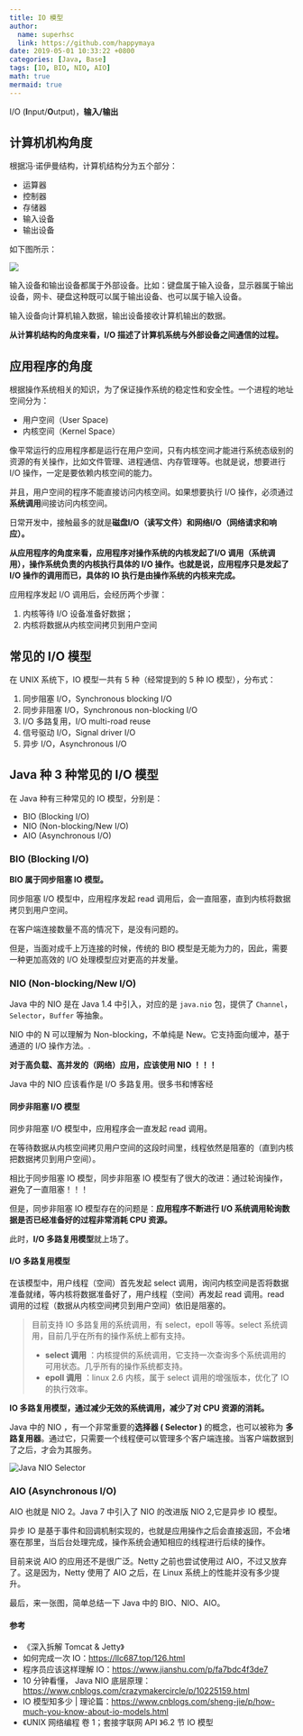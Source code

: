 ```yaml
---
title: IO 模型
author:
  name: superhsc
  link: https://github.com/happymaya
date: 2019-05-01 10:33:22 +0800
categories: [Java, Base]
tags: [IO, BIO, NIO, AIO]
math: true
mermaid: true
---
```


I/O (**I**nput/**O**utput)，**输入/输出**

## 计算机机构角度

根据冯·诺伊曼结构，计算机结构分为五个部分：

- 运算器
- 控制器
- 存储器
- 输入设备
- 输出设备

如下图所示：

![](http://assets.processon.com/chart_image/629cf1a71e08530e56b9e1a8.png)

输入设备和输出设备都属于外部设备。比如：键盘属于输入设备，显示器属于输出设备，网卡、硬盘这种既可以属于输出设备、也可以属于输入设备。

输入设备向计算机输入数据，输出设备接收计算机输出的数据。

**从计算机结构的角度来看，I/O 描述了计算机系统与外部设备之间通信的过程。**



## 应用程序的角度

根据操作系统相关的知识，为了保证操作系统的稳定性和安全性。一个进程的地址空间分为：

- 用户空间（User Space)
- 内核空间（Kernel Space）

像平常运行的应用程序都是运行在用户空间，只有内核空间才能进行系统态级别的资源的有关操作，比如文件管理、进程通信、内存管理等。也就是说，想要进行 I/O 操作，一定是要依赖内核空间的能力。

并且，用户空间的程序不能直接访问内核空间。如果想要执行 I/O 操作，必须通过**系统调用**间接访问内核空间。

日常开发中，接触最多的就是**磁盘I/O（读写文件）**和**网络I/O（网络请求和响应）。**

**从应用程序的角度来看，应用程序对操作系统的内核发起了I/O 调用（系统调用），操作系统负责的内核执行具体的 I/O 操作。也就是说，应用程序只是发起了 I/O 操作的调用而已，具体的 IO 执行是由操作系统的内核来完成。**

应用程序发起 I/O 调用后，会经历两个步骤：

1. 内核等待 I/O 设备准备好数据；
2. 内核将数据从内核空间拷贝到用户空间



## 常见的 I/O 模型

在 UNIX 系统下，IO 模型一共有 5 种（经常提到的 5 种 IO 模型），分布式：

1. 同步阻塞 I/O，Synchronous blocking I/O
2. 同步非阻塞 I/O，Synchronous non-blocking I/O
3. I/O 多路复用，I/O multi-road reuse
4. 信号驱动 I/O，Signal driver I/O
5. 异步 I/O，Asynchronous I/O



## Java 种 3 种常见的 I/O 模型

在 Java 种有三种常见的 IO 模型，分别是：

- BIO (Blocking I/O)
- NIO (Non-blocking/New I/O)
- AIO (Asynchronous I/O)

### BIO (Blocking I/O)

**BIO 属于同步阻塞 IO 模型。**

同步阻塞 I/O 模型中，应用程序发起 read 调用后，会一直阻塞，直到内核将数据拷贝到用户空间。



在客户端连接数量不高的情况下，是没有问题的。

但是，当面对成千上万连接的时候，传统的 BIO 模型是无能为力的，因此，需要一种更加高效的 I/O 处理模型应对更高的并发量。

### NIO (Non-blocking/New I/O)

Java 中的 NIO 是在 Java 1.4 中引入，对应的是 `java.nio` 包，提供了 `Channel`，`Selector`，`Buffer` 等抽象。



NIO 中的 N 可以理解为 Non-blocking，不单纯是 New。它支持面向缓冲，基于通道的 I/O 操作方法。.

**对于高负载、高并发的（网络）应用，应该使用 NIO ！！！**

Java 中的 NIO 应该看作是 I/O 多路复用。很多书和博客经

#### 同步非阻塞 I/O 模型

同步非阻塞 I/O 模型中，应用程序会一直发起 read 调用。

在等待数据从内核空间拷贝用户空间的这段时间里，线程依然是阻塞的（直到内核把数据拷贝到用户空间）。

相比于同步阻塞 IO 模型，同步非阻塞 IO 模型有了很大的改进：通过轮询操作，避免了一直阻塞！！！

但是，同步非阻塞 IO 模型存在的问题是：**应用程序不断进行 I/O 系统调用轮询数据是否已经准备好的过程非常消耗 CPU 资源。**

此时，**I/O 多路复用模型**就上场了。

#### I/O 多路复用模型

在该模型中，用户线程（空间）首先发起 select 调用，询问内核空间是否将数据准备就绪，等内核将数据准备好了，用户线程（空间）再发起 read 调用。read 调用的过程（数据从内核空间拷贝到用户空间）依旧是阻塞的。

> 目前支持 IO 多路复用的系统调用，有 select，epoll 等等。select 系统调用，目前几乎在所有的操作系统上都有支持。
>
> - **select 调用** ：内核提供的系统调用，它支持一次查询多个系统调用的可用状态。几乎所有的操作系统都支持。
> - **epoll 调用** ：linux 2.6 内核，属于 select 调用的增强版本，优化了 IO 的执行效率。

**IO 多路复用模型，通过减少无效的系统调用，减少了对 CPU 资源的消耗。**



Java 中的 NIO ，有一个非常重要的**选择器 ( Selector )** 的概念，也可以被称为 **多路复用器**。通过它，只需要一个线程便可以管理多个客户端连接。当客户端数据到了之后，才会为其服务。

![Java NIO Selector](http://assets.processon.com/chart_image/62a7c5e307912939b22b6e7b.png)

### AIO (Asynchronous I/O)

AIO 也就是 NIO 2。Java 7 中引入了 NIO 的改进版 NIO 2,它是异步 IO 模型。

异步 IO 是基于事件和回调机制实现的，也就是应用操作之后会直接返回，不会堵塞在那里，当后台处理完成，操作系统会通知相应的线程进行后续的操作。

目前来说 AIO 的应用还不是很广泛。Netty 之前也尝试使用过 AIO，不过又放弃了。这是因为，Netty 使用了 AIO 之后，在 Linux 系统上的性能并没有多少提升。

最后，来一张图，简单总结一下 Java 中的 BIO、NIO、AIO。





#### 参考

- 《深入拆解 Tomcat & Jetty》
- 如何完成一次 IO：https://llc687.top/126.html
- 程序员应该这样理解 IO：https://www.jianshu.com/p/fa7bdc4f3de7
- 10 分钟看懂， Java NIO 底层原理：https://www.cnblogs.com/crazymakercircle/p/10225159.html
- IO 模型知多少 | 理论篇：https://www.cnblogs.com/sheng-jie/p/how-much-you-know-about-io-models.html
- 《UNIX 网络编程 卷 1；套接字联网 API 》6.2 节 IO 模型